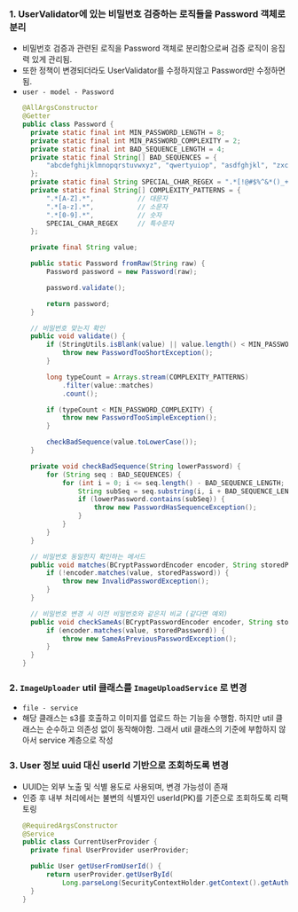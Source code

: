### 1. **UserValidator에 있는 비밀번호 검증하는 로직들을 Password 객체로 분리**

- 비밀번호 검증과 관련된 로직을 Password 객체로 분리함으로써 검증 로직이 응집력 있게 관리됨.
- 또한 정책이 변경되더라도 UserValidator를 수정하지않고 Password만 수정하면됨.
- `user - model - Password`
  ```java
  @AllArgsConstructor
  @Getter
  public class Password {
  	private static final int MIN_PASSWORD_LENGTH = 8;
  	private static final int MIN_PASSWORD_COMPLEXITY = 2;
  	private static final int BAD_SEQUENCE_LENGTH = 4;
  	private static final String[] BAD_SEQUENCES = {
  		"abcdefghijklmnopqrstuvwxyz", "qwertyuiop", "asdfghjkl", "zxcvbnm", "0123456789"
  	};
  	private static final String SPECIAL_CHAR_REGEX = ".*[!@#$%^&*()_+\\-={}|\\[\\]:\";'<>?,./`~].*";
  	private static final String[] COMPLEXITY_PATTERNS = {
  		".*[A-Z].*",           // 대문자
  		".*[a-z].*",           // 소문자
  		".*[0-9].*",           // 숫자
  		SPECIAL_CHAR_REGEX     // 특수문자
  	};

  	private final String value;

  	public static Password fromRaw(String raw) {
  		Password password = new Password(raw);

  		password.validate();

  		return password;
  	}

  	// 비밀번호 맞는지 확인
  	public void validate() {
  		if (StringUtils.isBlank(value) || value.length() < MIN_PASSWORD_LENGTH) {
  			throw new PasswordTooShortException();
  		}

  		long typeCount = Arrays.stream(COMPLEXITY_PATTERNS)
  			.filter(value::matches)
  			.count();

  		if (typeCount < MIN_PASSWORD_COMPLEXITY) {
  			throw new PasswordTooSimpleException();
  		}

  		checkBadSequence(value.toLowerCase());
  	}

  	private void checkBadSequence(String lowerPassword) {
  		for (String seq : BAD_SEQUENCES) {
  			for (int i = 0; i <= seq.length() - BAD_SEQUENCE_LENGTH; i++) {
  				String subSeq = seq.substring(i, i + BAD_SEQUENCE_LENGTH);
  				if (lowerPassword.contains(subSeq)) {
  					throw new PasswordHasSequenceException();
  				}
  			}
  		}
  	}

  	// 비밀번호 동일한지 확인하는 메서드
  	public void matches(BCryptPasswordEncoder encoder, String storedPassword) {
  		if (!encoder.matches(value, storedPassword)) {
  			throw new InvalidPasswordException();
  		}
  	}

  	// 비밀번호 변경 시 이전 비밀번호와 같은지 비교 (같다면 예외)
  	public void checkSameAs(BCryptPasswordEncoder encoder, String storedPassword) {
  		if (encoder.matches(value, storedPassword)) {
  			throw new SameAsPreviousPasswordException();
  		}
  	}
  }

  ```

### 2. `ImageUploader` util 클래스를 `ImageUploadService` 로 변경

- `file - service`
- 해당 클래스는 s3를 호출하고 이미지를 업로드 하는 기능을 수행함.
  하지만 util 클래스는 순수하고 의존성 없이 동작해야함.
  그래서 util 클래스의 기준에 부합하지 않아서 service 계층으로 작성

### 3. User 정보 uuid 대신 userId 기반으로 조회하도록 변경

- UUID는 외부 노출 및 식별 용도로 사용되며, 변경 가능성이 존재
- 인증 후 내부 처리에서는 불변의 식별자인 userId(PK)를 기준으로 조회하도록 리팩토링
  ```java
  @RequiredArgsConstructor
  @Service
  public class CurrentUserProvider {
  	private final UserProvider userProvider;

  	public User getUserFromUserId() {
  		return userProvider.getUserById(
  			Long.parseLong(SecurityContextHolder.getContext().getAuthentication().getName()));
  	}
  }
  ```
